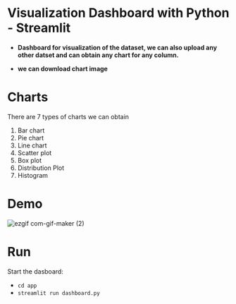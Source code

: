# Visualization Dashboard with Python - Streamlit

- **Dashboard for visualization of the dataset, we can also upload any other datset and can obtain any chart for any column.**

- **we can download chart image**

# Charts
There are 7 types of charts we can obtain
1. Bar chart
2. Pie chart
3. Line chart
4. Scatter plot
5. Box plot
6. Distribution Plot
7. Histogram


# Demo

![ezgif com-gif-maker (2)](https://user-images.githubusercontent.com/111117591/201735717-4a4c72a9-4bc9-487d-a321-6d721feb14ad.gif)


# Run
Start the dasboard:

- `cd app`
- `streamlit run dashboard.py`

